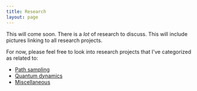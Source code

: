 ```yaml
---
title: Research
layout: page
---
```


This will come soon. There is a *lot* of research to discuss. This will
include pictures linking to all research projects.

For now, please feel free to look into research projects that I've categorized
as related to:

* [Path sampling](path-sampling/)
* [Quantum dynamics](quantum-dynamics/)
* [Miscellaneous](misc/)
